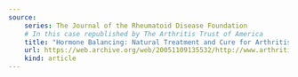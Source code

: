 ```yaml
---
source:
    series: The Journal of the Rheumatoid Disease Foundation
    # In this case republished by The Arthritis Trust of America
    title: "Hormone Balancing: Natural Treatment and Cure for Arthritis"
    url: https://web.archive.org/web/20051109135532/http://www.arthritistrust.org/Articles/Hormone%20Balancing%20Natural%20Treatment%20&%20Cure%20for%20Arthritis.pdf
    kind: article
---
```

